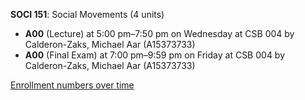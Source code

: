 **SOCI 151**: Social Movements (4 units)

- **A00** (Lecture) at 5:00 pm–7:50 pm on Wednesday at CSB 004 by Calderon-Zaks, Michael Aar (A15373733)
- **A00** (Final Exam) at 7:00 pm–9:59 pm on Friday at CSB 004 by Calderon-Zaks, Michael Aar (A15373733)

[Enrollment numbers over time](./SOCI151.tsv)
